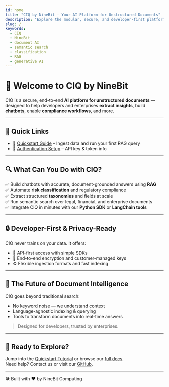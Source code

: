 ```yaml
---
id: home
title: "CIQ by NineBit — Your AI Platform for Unstructured Documents"
description: "Explore the modular, secure, and developer-first platform to power document intelligence with RAG, classification, and semantic search."
slug: /
keywords:
  - CIQ
  - NineBit
  - document AI
  - semantic search
  - classification
  - RAG
  - generative AI
---
```


# 👋 Welcome to CIQ by NineBit

CIQ is a secure, end-to-end **AI platform for unstructured documents** — designed to help developers and enterprises **extract insights**, build **chatbots**, enable **compliance workflows**, and more.

---

## 🚀 Quick Links

- 📘 [Quickstart Guide](./quickstart) – Ingest data and run your first RAG query  
- 🔐 [Authentication Setup](./authentication) – API key & token info  

---

## 🔍 What Can You Do with CIQ?

✅ Build chatbots with accurate, document-grounded answers using **RAG**  
✅ Automate **risk classification** and regulatory compliance  
✅ Extract structured **taxonomies** and fields at scale  
✅ Run semantic search over legal, financial, and enterprise documents  
✅ Integrate CIQ in minutes with our **Python SDK** or **LangChain tools**

---

## 🔒 Developer-First & Privacy-Ready

CIQ never trains on your data. It offers:
- 🔑 API-first access with simple SDKs
- 🔐 End-to-end encryption and customer-managed keys
- ⚙️ Flexible ingestion formats and fast indexing

---

## 🤖 The Future of Document Intelligence

CIQ goes beyond traditional search:
- No keyword noise — we understand context
- Language-agnostic indexing & querying
- Tools to transform documents into real-time answers

> Designed for developers, trusted by enterprises.

---

## 🌟 Ready to Explore?

Jump into the [Quickstart Tutorial](./quickstart) or browse our [full docs](./).  
Need help? Contact us or visit our [GitHub](https://github.com/ninebit-computing).

---

🛠️ Built with ❤️ by NineBit Computing
